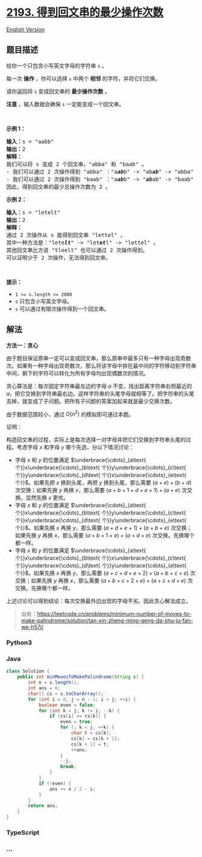 # [2193. 得到回文串的最少操作次数](https://leetcode.cn/problems/minimum-number-of-moves-to-make-palindrome)

[English Version](/solution/2100-2199/2193.Minimum%20Number%20of%20Moves%20to%20Make%20Palindrome/README_EN.md)

## 题目描述

<!-- 这里写题目描述 -->

<p>给你一个只包含小写英文字母的字符串&nbsp;<code>s</code>&nbsp;。</p>

<p>每一次 <strong>操作</strong>&nbsp;，你可以选择 <code>s</code>&nbsp;中两个 <strong>相邻</strong>&nbsp;的字符，并将它们交换。</p>

<p>请你返回将 <code>s</code>&nbsp;变成回文串的 <strong>最少操作次数</strong>&nbsp;。</p>

<p><strong>注意</strong>&nbsp;，输入数据会确保&nbsp;<code>s</code>&nbsp;一定能变成一个回文串。</p>

<p>&nbsp;</p>

<p><strong>示例 1：</strong></p>

<pre><b>输入：</b>s = "aabb"
<b>输出：</b>2
<strong>解释：</strong>
我们可以将 s 变成 2 个回文串，"abba" 和 "baab" 。
- 我们可以通过 2 次操作得到 "abba" ："a<em><strong>ab</strong></em>b" -&gt; "ab<em><strong>ab</strong></em>" -&gt; "abba" 。
- 我们可以通过 2 次操作得到 "baab" ："a<em><strong>ab</strong></em>b" -&gt; "<em><strong>ab</strong></em>ab" -&gt; "baab" 。
因此，得到回文串的最少总操作次数为 2 。
</pre>

<p><strong>示例 2：</strong></p>

<pre><b>输入：</b>s = "letelt"
<b>输出：</b>2
<strong>解释：</strong>
通过 2 次操作从 s 能得到回文串 "lettel" 。
其中一种方法是："lete<em><strong>lt</strong></em>" -&gt; "let<em><strong>et</strong></em>l" -&gt; "lettel" 。
其他回文串比方说 "tleelt" 也可以通过 2 次操作得到。
可以证明少于 2 次操作，无法得到回文串。
</pre>

<p>&nbsp;</p>

<p><strong>提示：</strong></p>

<ul>
	<li><code>1 &lt;= s.length &lt;= 2000</code></li>
	<li><code>s</code>&nbsp;只包含小写英文字母。</li>
	<li><code>s</code>&nbsp;可以通过有限次操作得到一个回文串。</li>
</ul>

## 解法

<!-- 这里可写通用的实现逻辑 -->

**方法一：贪心**

由于题目保证原串一定可以变成回文串，那么原串中最多只有一种字母出现奇数次。如果有一种字母出现奇数次，那么将该字母中排在最中间的字符移动到字符串中间，剩下的字符可以转化为所有字母均出现偶数次的情况。

贪心算法是：每次固定字符串最左边的字母 $a$ 不变，找出距离字符串右侧最近的 $a$，把它交换到字符串最右边。这样字符串的头尾字母就相等了。把字符串的头尾去掉，就变成了子问题。把所有子问题的答案加起来就是最少交换次数。

由于数据范围较小，通过 ${O}(n^2)$ 的模拟即可通过本题。

证明：

构造回文串的过程，实际上是每次选择一对字母并把它们交换到字符串头尾的过程。考虑字母 $x$ 和字母 $y$ 哪个先选，分以下情况讨论：

-   字母 $x$ 和 $y$ 的位置满足 $\underbrace{\cdots}_{a\text{ 个}}x\underbrace{\cdots}_{b\text{ 个}}y\underbrace{\cdots}_{c\text{ 个}}y\underbrace{\cdots}_{d\text{ 个}}x\underbrace{\cdots}_{e\text{ 个}}$。如果先把 $x$ 换到头尾，再把 $y$ 换到头尾，那么需要 $(a + e) + (b + d)$ 次交换；如果先换 $y$ 再换 $x$，那么需要 $(a + b + 1 + d + e + 1) + (a + e)$ 次交换。显然先换 $x$ 更优。
-   字母 $x$ 和 $y$ 的位置满足 $\underbrace{\cdots}_{a\text{ 个}}x\underbrace{\cdots}_{b\text{ 个}}y\underbrace{\cdots}_{c\text{ 个}}x\underbrace{\cdots}_{d\text{ 个}}y\underbrace{\cdots}_{e\text{ 个}}$。如果先换 $x$ 再换 $y$，那么需要 $(a + d + e + 1) + (a + b + e)$ 次交换；如果先换 $y$ 再换 $x$，那么需要 $(a + b + 1 + e) + (a + d + e)$ 次交换。先换哪个都一样。
-   字母 $x$ 和 $y$ 的位置满足 $\underbrace{\cdots}_{a\text{ 个}}x\underbrace{\cdots}_{b\text{ 个}}x\underbrace{\cdots}_{c\text{ 个}}y\underbrace{\cdots}_{d\text{ 个}}y\underbrace{\cdots}_{e\text{ 个}}$。如果先换 $x$ 再换 $y$，那么需要 $(a + c + d + e + 2) + (a + b + c + e)$ 次交换；如果先换 $y$ 再换 $x$，那么需要 $(a + b + c + 2 + e) + (a + c + d + e)$ 次交换。先换哪个都一样。

上述讨论可以得到结论：每次交换最外边出现的字母不劣。因此贪心解法成立。

> 出处：https://leetcode.cn/problems/minimum-number-of-moves-to-make-palindrome/solution/tan-xin-zheng-ming-geng-da-shu-ju-fan-we-h57i/

<!-- tabs:start -->

### **Python3**

<!-- 这里可写当前语言的特殊实现逻辑 -->



### **Java**

<!-- 这里可写当前语言的特殊实现逻辑 -->

```java
class Solution {
    public int minMovesToMakePalindrome(String s) {
        int n = s.length();
        int ans = 0;
        char[] cs = s.toCharArray();
        for (int i = 0, j = n - 1; i < j; ++i) {
            boolean even = false;
            for (int k = j; k != i; --k) {
                if (cs[i] == cs[k]) {
                    even = true;
                    for (; k < j; ++k) {
                        char t = cs[k];
                        cs[k] = cs[k + 1];
                        cs[k + 1] = t;
                        ++ans;
                    }
                    --j;
                    break;
                }
            }
            if (!even) {
                ans += n / 2 - i;
            }
        }
        return ans;
    }
}
```









### **TypeScript**



### **...**

```

```


